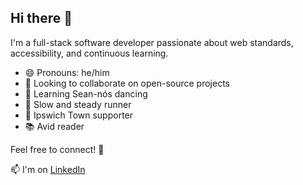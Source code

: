 ## Hi there 👋

I'm a full-stack software developer passionate about web standards, accessibility, and continuous learning.

- 😄 Pronouns: he/him
- 🤝 Looking to collaborate on open-source projects
- 👯 Learning Sean-nós dancing
- 🏃 Slow and steady runner
- 💙 Ipswich Town supporter
- 📚 Avid reader

Feel free to connect! 🚀

📫 I'm on [LinkedIn](https://www.linkedin.com/in/kurt-fuquay/)
